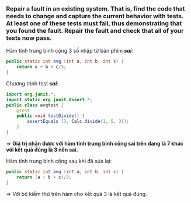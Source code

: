 ### Repair a fault in an existing system. That is, find the code that needs to change and capture the current behavior with tests. At least one of these tests must fail, thus demonstrating that you found the fault. Repair the fault and check that all of your tests now pass.

Hàm tính trung bình cộng 3 số nhập từ bàn phím ***sai***:
```java
public static int avg (int a, int b, int c) {
	return a + b + c/3;
}
```
Chương trình test ***sai***:
```java
import org.junit.*;
import static org.junit.Assert.*;
public class avgtest { 
	@Test 
	public void testDivide() {
		assertEquals (3, Calc.divide(1, 5, 3));
	} 
}
```
=> **Giá trị nhận được với hàm tính trung bình cộng sai trên đang là 7 khác với kết quả đúng là 3 nên sai.**

Hàm tính trung bình cộng sau khi đã sửa lại:
```java
public static int avg (int a, int b, int c) {
	return (a + b + c)/3;
}
```
=> Với bộ kiểm thử trên hàm cho kết quả 3 là kết quả đúng.
